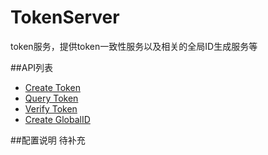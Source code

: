 # TokenServer
token服务，提供token一致性服务以及相关的全局ID生成服务等

##API列表
* <a href="https://github.com/devfeel/tokenserver/blob/master/README/tokenmessage.MD#1create-token">Create Token</a>
* <a href="https://github.com/devfeel/tokenserver/blob/master/README/tokenmessage.MD#2query-token">Query Token</a>
* <a href="https://github.com/devfeel/tokenserver/blob/master/README/tokenmessage.MD#3verify-token">Verify Token</a>
* <a href="https://github.com/devfeel/tokenserver/blob/master/README/globalmessage.MD#1create-globalid">Create GlobalID</a>

##配置说明
待补充
